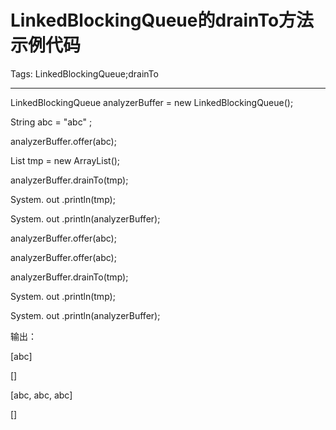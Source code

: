 # LinkedBlockingQueue的drainTo方法示例代码
Tags: LinkedBlockingQueue;drainTo

------

LinkedBlockingQueue<String> analyzerBuffer = new LinkedBlockingQueue<String>(); 

 String abc = "abc" ; 

 analyzerBuffer.offer(abc); 

 List<String> tmp = new ArrayList<String>(); 

 analyzerBuffer.drainTo(tmp); 

 System. out .println(tmp); 

 System. out .println(analyzerBuffer); 

 analyzerBuffer.offer(abc); 

 analyzerBuffer.offer(abc); 

 analyzerBuffer.drainTo(tmp); 

 System. out .println(tmp); 

 System. out .println(analyzerBuffer); 

 输出： 

 [abc] 

 [] 

 [abc, abc, abc] 

 []